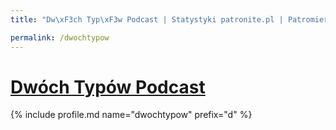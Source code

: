 ```yaml
---
title: "Dw\xF3ch Typ\xF3w Podcast | Statystyki patronite.pl | Patromierz"

permalink: /dwochtypow
---
```


# [Dwóch Typów Podcast](https://patronite.pl/dwochtypow)

{% include profile.md name="dwochtypow" prefix="d" %}

